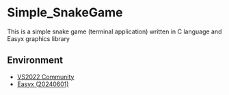 # Simple_SnakeGame
This is a simple snake game (terminal application) written in C language and Easyx graphics library
## Environment    
+ [VS2022 Community](https://visualstudio.microsoft.com/)
+ [Easyx (20240601)](https://easyx.cn)
